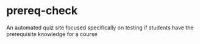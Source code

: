 # prereq-check
An automated quiz site focused specifically on testing if students have the prerequisite knowledge for a course
